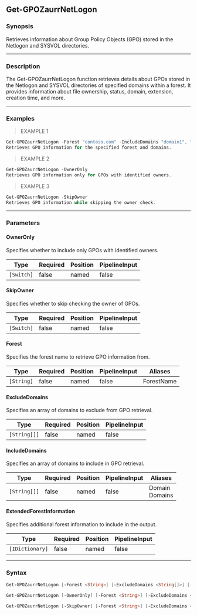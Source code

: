 Get-GPOZaurrNetLogon
--------------------

### Synopsis
Retrieves information about Group Policy Objects (GPO) stored in the Netlogon and SYSVOL directories.

---

### Description

The Get-GPOZaurrNetLogon function retrieves details about GPOs stored in the Netlogon and SYSVOL directories of specified domains within a forest. It provides information about file ownership, status, domain, extension, creation time, and more.

---

### Examples
> EXAMPLE 1

```PowerShell
Get-GPOZaurrNetLogon -Forest "contoso.com" -IncludeDomains "domain1", "domain2"
Retrieves GPO information for the specified forest and domains.
```
> EXAMPLE 2

```PowerShell
Get-GPOZaurrNetLogon -OwnerOnly
Retrieves GPO information only for GPOs with identified owners.
```
> EXAMPLE 3

```PowerShell
Get-GPOZaurrNetLogon -SkipOwner
Retrieves GPO information while skipping the owner check.
```

---

### Parameters
#### **OwnerOnly**
Specifies whether to include only GPOs with identified owners.

|Type      |Required|Position|PipelineInput|
|----------|--------|--------|-------------|
|`[Switch]`|false   |named   |false        |

#### **SkipOwner**
Specifies whether to skip checking the owner of GPOs.

|Type      |Required|Position|PipelineInput|
|----------|--------|--------|-------------|
|`[Switch]`|false   |named   |false        |

#### **Forest**
Specifies the forest name to retrieve GPO information from.

|Type      |Required|Position|PipelineInput|Aliases   |
|----------|--------|--------|-------------|----------|
|`[String]`|false   |named   |false        |ForestName|

#### **ExcludeDomains**
Specifies an array of domains to exclude from GPO retrieval.

|Type        |Required|Position|PipelineInput|
|------------|--------|--------|-------------|
|`[String[]]`|false   |named   |false        |

#### **IncludeDomains**
Specifies an array of domains to include in GPO retrieval.

|Type        |Required|Position|PipelineInput|Aliases           |
|------------|--------|--------|-------------|------------------|
|`[String[]]`|false   |named   |false        |Domain<br/>Domains|

#### **ExtendedForestInformation**
Specifies additional forest information to include in the output.

|Type           |Required|Position|PipelineInput|
|---------------|--------|--------|-------------|
|`[IDictionary]`|false   |named   |false        |

---

### Syntax
```PowerShell
Get-GPOZaurrNetLogon [-Forest <String>] [-ExcludeDomains <String[]>] [-IncludeDomains <String[]>] [-ExtendedForestInformation <IDictionary>] [<CommonParameters>]
```
```PowerShell
Get-GPOZaurrNetLogon [-OwnerOnly] [-Forest <String>] [-ExcludeDomains <String[]>] [-IncludeDomains <String[]>] [-ExtendedForestInformation <IDictionary>] [<CommonParameters>]
```
```PowerShell
Get-GPOZaurrNetLogon [-SkipOwner] [-Forest <String>] [-ExcludeDomains <String[]>] [-IncludeDomains <String[]>] [-ExtendedForestInformation <IDictionary>] [<CommonParameters>]
```
